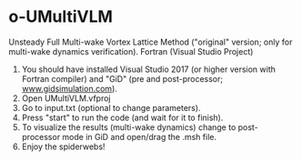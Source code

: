 # o-UMultiVLM
Unsteady Full Multi-wake Vortex Lattice Method ("original" version; only for multi-wake dynamics verification).
Fortran (Visual Studio Project)

1. You should have installed Visual Studio 2017 (or higher version with Fortran compiler) and "GiD" (pre and post-processor; www.gidsimulation.com).
2. Open UMultiVLM.vfproj
3. Go to input.txt (optional to change parameters).
4. Press "start" to run the code (and wait for it to finish).
5. To visualize the results (multi-wake dynamics) change to post-processor mode in GiD and open/drag the .msh file.
6. Enjoy the spiderwebs!
